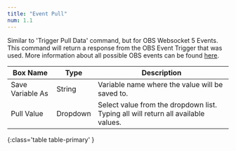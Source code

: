 ```yaml
---
title: "Event Pull"
num: 1.1
---
```


Similar to 'Trigger Pull Data' command, but for OBS Websocket 5 Events. This command will return a response from the OBS Event Trigger that was used. More information about all possible OBS events 
can be found [here](https://github.com/obsproject/obs-websocket/blob/master/docs/generated/protocol.md#general-events).


| Box Name | Type | Description | 
|-------|--------|--------
|Save Variable As|String|Variable name where the value will be saved to.|
|Pull Value|Dropdown|Select value from the dropdown list. Typing all will return all available values.
{:class='table table-primary' }
